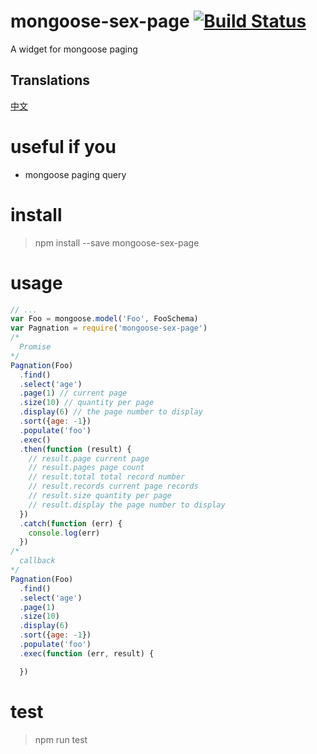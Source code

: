 # mongoose-sex-page [![Build Status](https://travis-ci.org/dtboy1995/mongoose-sex-page.svg?branch=master)](https://travis-ci.org/dtboy1995/mongoose-sex-page)
A widget for mongoose paging

## Translations
[中文](README_CN.md)

# useful if you
- mongoose paging query

# install
> npm install --save mongoose-sex-page

# usage
```javascript
// ...
var Foo = mongoose.model('Foo', FooSchema)
var Pagnation = require('mongoose-sex-page')
/*
  Promise
*/
Pagnation(Foo)
  .find()
  .select('age')
  .page(1) // current page
  .size(10) // quantity per page
  .display(6) // the page number to display
  .sort({age: -1})
  .populate('foo')
  .exec()
  .then(function (result) {
    // result.page current page
    // result.pages page count
    // result.total total record number
    // result.records current page records
    // result.size quantity per page
    // result.display the page number to display
  })
  .catch(function (err) {
    console.log(err)
  })
/*
  callback
*/
Pagnation(Foo)
  .find()
  .select('age')
  .page(1)
  .size(10)
  .display(6)
  .sort({age: -1})
  .populate('foo')
  .exec(function (err, result) {

  })
```
# test
> npm run test
